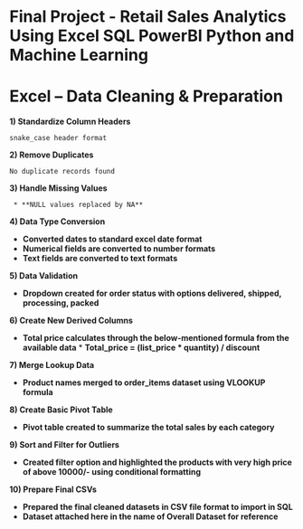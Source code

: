 # Final Project - Retail Sales Analytics Using Excel SQL PowerBI Python and Machine Learning

# Excel – Data Cleaning & Preparation

**1) Standardize Column Headers**

    snake_case header format

**2) Remove Duplicates**

    No duplicate records found

**3) Handle Missing Values**

     * **NULL values replaced by NA**

**4) Data Type Conversion**

* **Converted dates to standard excel date format**
* **Numerical fields are converted to number formats**
* **Text fields are converted to text formats**

**5) Data Validation**

* **Dropdown created for order status with options delivered, shipped, processing, packed**

**6) Create New Derived Columns**

* **Total price calculates through the below-mentioned formula from the available data**
      * **Total_price = (list_price * quantity) / discount**

**7) Merge Lookup Data**

* **Product names merged to order_items dataset using VLOOKUP formula**

**8) Create Basic Pivot Table**

* **Pivot table created to summarize the total sales by each category**

**9) Sort and Filter for Outliers**

* **Created filter option and highlighted the products with very high price of above 10000/- using conditional formatting**

**10) Prepare Final CSVs**

* **Prepared the final cleaned datasets in CSV file format to import in SQL**
* **Dataset attached here in the name of Overall Dataset for reference**



